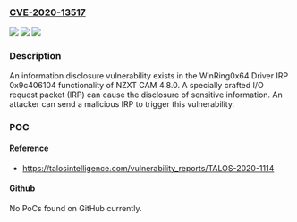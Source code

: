 ### [CVE-2020-13517](https://cve.mitre.org/cgi-bin/cvename.cgi?name=CVE-2020-13517)
![](https://img.shields.io/static/v1?label=Product&message=NZXT&color=blue)
![](https://img.shields.io/static/v1?label=Version&message=n%2Fa&color=blue)
![](https://img.shields.io/static/v1?label=Vulnerability&message=improper%20privilege&color=brighgreen)

### Description

An information disclosure vulnerability exists in the WinRing0x64 Driver IRP 0x9c406104 functionality of NZXT CAM 4.8.0. A specially crafted I/O request packet (IRP) can cause the disclosure of sensitive information. An attacker can send a malicious IRP to trigger this vulnerability.

### POC

#### Reference
- https://talosintelligence.com/vulnerability_reports/TALOS-2020-1114

#### Github
No PoCs found on GitHub currently.

